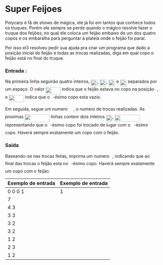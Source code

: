 # Super Feijoes

Polycarp é fã de shows de mágica, ele já foi em tantos que conhece todos os truques. Porém ele sempre se perde quando o mágico resolve fazer o truque dos feijões, no qual ele coloca um feijão embaixo de um dos quatro copos e os embaralha para perguntar à plateia onde o feijão foi parar. 

Por isso el3 resolveu pedir sua ajuda pra criar um programa que dado a posição inicial do feijão e todas as trocas realizadas, diga em qual copo o feijão está no final do truque.

### Entrada :
Na primeira linha seguirão quatro inteiros, <img src="/tex/9b4d3d40ed3821f6448f28262c17452b.svg?invert_in_darkmode&sanitize=true" align=middle width=21.14384744999999pt height=22.465723500000017pt/>, <img src="/tex/7eef4793074d0a551e3525b3ed939b88.svg?invert_in_darkmode&sanitize=true" align=middle width=21.14384744999999pt height=22.465723500000017pt/>, <img src="/tex/558fe189a024544b44b192f8fb9b6cd9.svg?invert_in_darkmode&sanitize=true" align=middle width=21.14384744999999pt height=22.465723500000017pt/> e <img src="/tex/30bcfc530b6a9d251e4ad8e01ef75b68.svg?invert_in_darkmode&sanitize=true" align=middle width=21.14384744999999pt height=22.465723500000017pt/> separados por um espaço. O valor <img src="/tex/d103603c39d6c39459c8b588df204c83.svg?invert_in_darkmode&sanitize=true" align=middle width=48.72470459999999pt height=22.465723500000017pt/> indica que o feijão estava no copo na posição <img src="/tex/77a3b857d53fb44e33b53e4c8b68351a.svg?invert_in_darkmode&sanitize=true" align=middle width=5.663225699999989pt height=21.68300969999999pt/>, e <img src="/tex/e1e0773d381a0e0ec88b4ba769e52046.svg?invert_in_darkmode&sanitize=true" align=middle width=48.72470459999999pt height=22.465723500000017pt/> indica que o <img src="/tex/77a3b857d53fb44e33b53e4c8b68351a.svg?invert_in_darkmode&sanitize=true" align=middle width=5.663225699999989pt height=21.68300969999999pt/>-ésimo copo esta vazio. 

Em seguida, segue um numero <img src="/tex/f9c4988898e7f532b9f826a75014ed3c.svg?invert_in_darkmode&sanitize=true" align=middle width=14.99998994999999pt height=22.465723500000017pt/>, o numero de trocas realizadas. As proximas <img src="/tex/022a4317e28b2e323d4ba16298524c9e.svg?invert_in_darkmode&sanitize=true" align=middle width=81.30117269999998pt height=26.76175259999998pt/> linhas contem dois inteiros <img src="/tex/3e384b223dce750e6c98aa501355f00b.svg?invert_in_darkmode&sanitize=true" align=middle width=20.679527549999985pt height=21.68300969999999pt/>, <img src="/tex/5d205a948d20e2734c1f4a087304e795.svg?invert_in_darkmode&sanitize=true" align=middle width=80.95320749999999pt height=21.68300969999999pt/> representando que o  <img src="/tex/77a3b857d53fb44e33b53e4c8b68351a.svg?invert_in_darkmode&sanitize=true" align=middle width=5.663225699999989pt height=21.68300969999999pt/>-ésimo copo foi trocado de lugar com o  <img src="/tex/36b5afebdba34564d884d347484ac0c7.svg?invert_in_darkmode&sanitize=true" align=middle width=7.710416999999989pt height=21.68300969999999pt/>-ésimo copo.
Haverá sempre exatamente um copo com o feijão.

### Saida
Baseando-se nas trocas feitas, imprima um numero <img src="/tex/77a3b857d53fb44e33b53e4c8b68351a.svg?invert_in_darkmode&sanitize=true" align=middle width=5.663225699999989pt height=21.68300969999999pt/>, indicando que ao final das trocas o feijão esta no  <img src="/tex/77a3b857d53fb44e33b53e4c8b68351a.svg?invert_in_darkmode&sanitize=true" align=middle width=5.663225699999989pt height=21.68300969999999pt/>-ésimo copo.
Haverá sempre exatamente um copo com o feijão.

| Exemplo de entrada | Exemplo de entrada |
|--|--|
| 0 0 0 1 | 1 |
| 7 |
| 4 3 |
| 3 3 |
| 3 2 |
| 3 2 |
| 1 2 |
| 2 3 |
| 1 2 |
